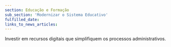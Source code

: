 ```yaml
---
section: Educação e Formação
sub_section: 'Modernizar o Sistema Educativo'
fulfilled_date:
links_to_news_articles:
---
```


Investir em recursos digitais que simplifiquem os processos administrativos.